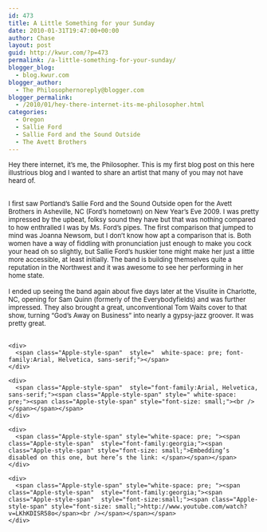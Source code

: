 ```yaml
---
id: 473
title: A Little Something for your Sunday
date: 2010-01-31T19:47:00+00:00
author: Chase
layout: post
guid: http://kwur.com/?p=473
permalink: /a-little-something-for-your-sunday/
blogger_blog:
  - blog.kwur.com
blogger_author:
  - The Philosophernoreply@blogger.com
blogger_permalink:
  - /2010/01/hey-there-internet-its-me-philosopher.html
categories:
  - Oregon
  - Sallie Ford
  - Sallie Ford and the Sound Outside
  - The Avett Brothers
---
```

<div class="pf-content">
  <p>
    <span class="Apple-style-span" style="font-size: small;">Hey there internet, it’s me, the Philosopher. This is my first blog post on this here illustrious blog and I wanted to share an artist that many of you may not have heard of.</span>
  </p>
  
  <div>
    <span class="Apple-style-span" style="font-size: small;"><br /></span>
  </div>
  
  <div>
    <span class="Apple-style-span" style="font-size: small;">I first saw Portland’s Sallie Ford and the Sound Outside open for the Avett Brothers in Asheville, NC (Ford’s hometown) on New Year’s Eve 2009. I was pretty impressed by the upbeat, folksy sound they have but that was nothing compared to how enthralled I was by Ms. Ford’s pipes. The first comparison that jumped to mind was Joanna Newsom, but I don’t know how apt a comparison that is. Both women have a way of fiddling with pronunciation just enough to make you cock your head oh so slightly, but Sallie Ford’s huskier tone might make her just a little more accessible, at least initially. The band is building themselves quite a reputation in the Northwest and it was awesome to see her performing in her home state.</span>
  </div>
  
  <div>
    <span class="Apple-style-span" style="font-size: small;"><br /></span>
  </div>
  
  <div>
    <span class="Apple-style-span" style="font-size: small;">I ended up seeing the band again about five days later at the Visulite in Charlotte, NC, opening for Sam Quinn (formerly of the Everybodyfields) and was further impressed. They also brought a great, unconventional Tom Waits cover to that show, turning “God’s Away on Business” into nearly a gypsy-jazz groover. It was pretty great.</span>
  </div>
  
  <div>
    <div>
      <span class="Apple-style-span" style="font-size: small;"><br /></span>
    </div>
    
    <div>
      <span class="Apple-style-span"  style="  white-space: pre; font-family:Arial, Helvetica, sans-serif;"></span>
    </div>
    
    <div>
      <span class="Apple-style-span"  style="font-family:Arial, Helvetica, sans-serif;"><span class="Apple-style-span" style=" white-space: pre;"><span class="Apple-style-span" style="font-size: small;"><br /></span></span></span>
    </div>
    
    <div>
      <span class="Apple-style-span" style="white-space: pre; "><span class="Apple-style-span"  style="font-family:georgia;"><span class="Apple-style-span" style="font-size: small;">Embedding’s disabled on this one, but here’s the link: </span></span></span>
    </div>
    
    <div>
      <span class="Apple-style-span" style="white-space: pre; "><span class="Apple-style-span"  style="font-family:georgia;"><span class="Apple-style-span"  style="font-size:small;"><span class="Apple-style-span" style="font-size: small;">http://www.youtube.com/watch?v=LKhKDISR58o</span><br /></span></span></span>
    </div>
  </div>
</div>